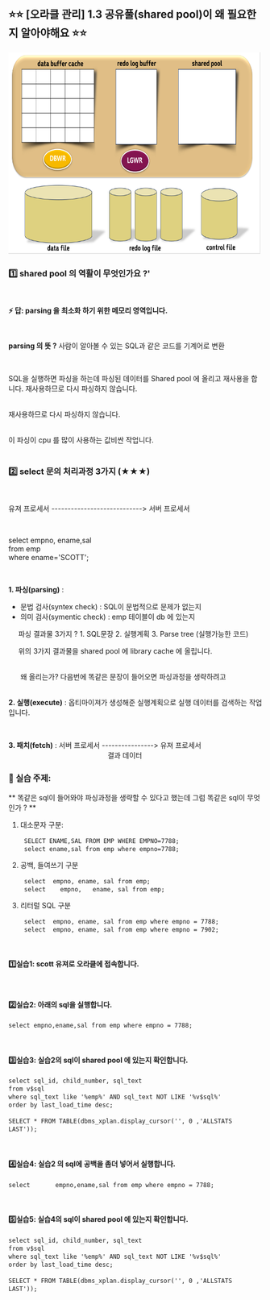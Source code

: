 
## ⭐⭐ [오라클 관리]  1.3 공유풀(shared pool)이 왜 필요한지 알아야해요 ⭐⭐

<img src="https://github.com/oracleyu01/oracle_admin/blob/main/%EC%98%A4%EB%9D%BC%ED%81%B4%20%EA%B8%B0%EB%B3%B8%20%EA%B5%AC%EC%A1%B0.png" width="500" height="400">


### 1️⃣  shared pool 의 역활이 무엇인가요 ?'

&nbsp;  

**⚡ 답:   parsing 을 최소화 하기 위한 메모리 영역입니다.**  

&nbsp;

**parsing 의 뜻 ?**   사람이 알아볼 수 있는 SQL과 같은 코드를 기계어로 변환  

&nbsp;

SQL을 실행하면 파싱을 하는데 파싱된 데이터를 Shared pool 에 올리고 재사용을 합니다.    재사용하므로 다시 파싱하지 않습니다.   
&nbsp;  

재사용하므로 다시 파싱하지 않습니다.  
&nbsp; 

이 파싱이 cpu 를 많이 사용하는 값비싼 작업니다.  
&nbsp;

### 2️⃣ select 문의 처리과정 3가지 (★★★)  
&nbsp;

유져 프로세서 ----------------------------> 서버 프로세서 

&nbsp;

select  empno, ename,sal                     
from  emp  
where ename='SCOTT';    

&nbsp;

**1. 파싱(parsing)** :    
  - 문법 검사(syntex check) : SQL이 문법적으로 문제가 없는지  
  - 의미 검사(symentic check) : emp 테이블이 db 에 있는지
&nbsp;

&nbsp;&nbsp;&nbsp;&nbsp; 파싱 결과물 3가지 ?    1.  SQL문장      2. 실행계획      3. Parse tree (실행가능한 코드) 
&nbsp;

&nbsp;&nbsp;&nbsp;&nbsp;&nbsp;위의 3가지 결과물을 shared pool 에 library cache 에 올립니다.   
&nbsp;

&nbsp;&nbsp;&nbsp;&nbsp;&nbsp;&nbsp;왜 올리는가? 다음번에 똑같은 문장이 들어오면 파싱과정을 생략하려고  
&nbsp;

**2. 실행(execute)** : 옵티마이져가 생성해준 실행계획으로 실행 데이터를 검색하는 작업입니다.

&nbsp;


**3. 패치(fetch)**  :   서버 프로세서 ----------------> 유져 프로세서   
                     &nbsp;&nbsp;&nbsp;&nbsp;&nbsp;&nbsp;&nbsp;&nbsp;&nbsp;&nbsp;&nbsp;&nbsp;&nbsp;&nbsp;&nbsp;&nbsp;&nbsp;&nbsp;&nbsp;&nbsp;&nbsp;&nbsp;&nbsp;&nbsp;&nbsp;&nbsp;&nbsp;&nbsp;&nbsp;&nbsp;&nbsp;&nbsp;&nbsp;&nbsp;&nbsp;&nbsp;&nbsp;&nbsp;&nbsp;&nbsp;&nbsp;&nbsp;&nbsp;&nbsp;&nbsp;&nbsp;&nbsp;&nbsp;&nbsp;          결과 데이터
&nbsp;

### 💎 실습 주제:  
** 똑같은 sql이 들어와야 파싱과정을 생략할 수 있다고 했는데 그럼 똑같은 sql이 무엇인가 ? **

1. 대소문자 구분:

	    SELECT ENAME,SAL FROM EMP WHERE EMPNO=7788;  
	    select ename,sal from emp where empno=7788;  

2. 공백, 들여쓰기 구분
   
		select  empno, ename, sal from emp;  
		select    empno,   ename, sal from emp;   

3. 리터럴 SQL 구분
   
	    select  empno, ename, sal from emp where empno = 7788;  
	    select  empno, ename, sal from emp where empno = 7902;  
&nbsp;
&nbsp;
&nbsp;
&nbsp;

#### 1️⃣실습1: scott 유져로 오라클에 접속합니다.  
&nbsp;

#### 2️⃣실습2:  아래의 sql을 실행합니다.  

    select empno,ename,sal from emp where empno = 7788; 
  &nbsp; 

#### 3️⃣실습3:  실습2의 sql이 shared pool 에 있는지 확인합니다.   

    select sql_id, child_number, sql_text  
    from v$sql  
    where sql_text like '%emp%' AND sql_text NOT LIKE '%v$sql%'  
    order by last_load_time desc;  

    SELECT * FROM TABLE(dbms_xplan.display_cursor('', 0 ,'ALLSTATS LAST'));  
&nbsp;

#### 4️⃣실습4:  실습2 의 sql에 공백을 좀더 넣어서 실행합니다.  

    select       empno,ename,sal from emp where empno = 7788;  
&nbsp;

#### 5️⃣실습5: 실습4의 sql이 shared pool 에 있는지 확인합니다.  

    select sql_id, child_number, sql_text  
    from v$sql  
    where sql_text like '%emp%' AND sql_text NOT LIKE '%v$sql%'  
    order by last_load_time desc;  
 
    SELECT * FROM TABLE(dbms_xplan.display_cursor('', 0 ,'ALLSTATS LAST'));  

&nbsp;
&nbsp;
&nbsp;
